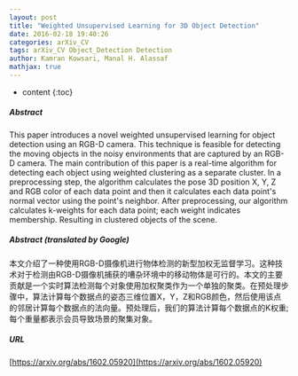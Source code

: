```yaml
---
layout: post
title: "Weighted Unsupervised Learning for 3D Object Detection"
date: 2016-02-18 19:40:26
categories: arXiv_CV
tags: arXiv_CV Object_Detection Detection
author: Kamran Kowsari, Manal H. Alassaf
mathjax: true
---
```


* content
{:toc}

##### Abstract
This paper introduces a novel weighted unsupervised learning for object detection using an RGB-D camera. This technique is feasible for detecting the moving objects in the noisy environments that are captured by an RGB-D camera. The main contribution of this paper is a real-time algorithm for detecting each object using weighted clustering as a separate cluster. In a preprocessing step, the algorithm calculates the pose 3D position X, Y, Z and RGB color of each data point and then it calculates each data point's normal vector using the point's neighbor. After preprocessing, our algorithm calculates k-weights for each data point; each weight indicates membership. Resulting in clustered objects of the scene.

##### Abstract (translated by Google)
本文介绍了一种使用RGB-D摄像机进行物体检测的新型加权无监督学习。这种技术对于检测由RGB-D摄像机捕获的嘈杂环境中的移动物体是可行的。本文的主要贡献是一个实时算法检测每个对象使用加权聚类作为一个单独的聚类。在预处理步骤中，算法计算每个数据点的姿态三维位置X，Y，Z和RGB颜色，然后使用该点的邻居计算每个数据点的法向量。预处理后，我们的算法计算每个数据点的K权重;每个重量都表示会员导致场景的聚集对象。

##### URL
[https://arxiv.org/abs/1602.05920](https://arxiv.org/abs/1602.05920)

